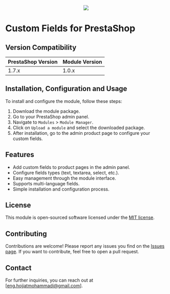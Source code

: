 <p align="center"><img src="	https://devesta.ir/assets/img/devestalogo.png"></p>

# Custom Fields for PrestaShop

## Version Compatibility


| PrestaShop Version | Module Version                |
| :------------------ | :----------------------------- |
| 1.7.x               | 1.0.x                         |



## Installation, Configuration and Usage

To install and configure the module, follow these steps:

1. Download the module package.
2. Go to your PrestaShop admin panel.
3. Navigate to `Modules` > `Module Manager`.
4. Click on `Upload a module` and select the downloaded package.
5. After installation, go to the admin product page to configure your custom fields.

## Features

- Add custom fields to product pages in the admin panel.
- Configure fields types (text, textarea, select, etc.).
- Easy management through the module interface.
- Supports multi-language fields.
- Simple installation and configuration process.

## License

This module is open-sourced software licensed under the [MIT license](http://opensource.org/licenses/MIT).

## Contributing

Contributions are welcome! Please report any issues you find on the [Issues page](https://github.com/hojatmohamadi/devesta_product_custom_field/issues). If you want to contribute, feel free to open a pull request.

## Contact

For further inquiries, you can reach out at [eng.hojjatmohammadi@gmail.com].